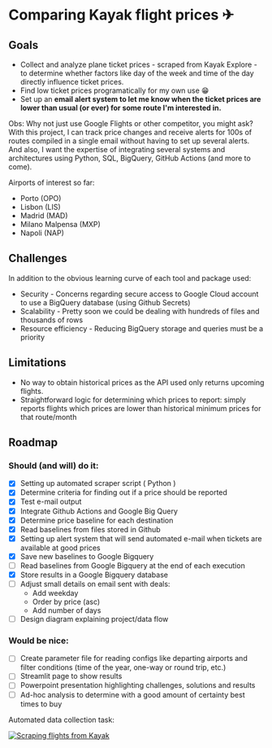 # Comparing Kayak flight prices ✈

## Goals
- Collect and analyze plane ticket prices - scraped from Kayak Explore - to determine whether factors like day of the week and time of the day directly influence ticket prices.  
- Find low ticket prices programatically for my own use 😁
- Set up an **email alert system to let me know when the ticket prices are lower than usual (or ever) for some route I'm interested in.**

Obs: Why not just use Google Flights or other competitor, you might ask? With this project, I can track price changes and receive alerts for 100s of routes compiled in a single email without having to set up several alerts. And also, I want the expertise of integrating several systems and architectures using Python, SQL, BigQuery, GitHub Actions (and more to come).

Airports of interest so far:
- Porto (OPO)
- Lisbon (LIS)
- Madrid (MAD)
- Milano Malpensa (MXP)
- Napoli (NAP)

## Challenges
In addition to the obvious learning curve of each tool and package used:
- Security - Concerns regarding secure access to Google Cloud account to use a BigQuery database (using Github Secrets)
- Scalability - Pretty soon we could be dealing with hundreds of files and thousands of rows
- Resource efficiency - Reducing BigQuery storage and queries must be a priority

## Limitations
- No way to obtain historical prices as the API used only returns upcoming flights.
- Straightforward logic for determining which prices to report: simply reports flights which prices are lower than historical minimum prices for that route/month

## Roadmap
### Should (and will) do it:

- [x] Setting up automated scraper script ( Python )  
- [x] Determine criteria for finding out if a price should be reported
- [x] Test e-mail output
- [x] Integrate Github Actions and Google Big Query
- [x] Determine price baseline for each destination
- [x] Read baselines from files stored in Github 
- [x] Setting up alert system that will send automated e-mail when tickets are available at good prices
- [x] Save new baselines to Google Bigquery
- [ ] Read baselines from Google Bigquery at the end of each execution
- [x] Store results in a Google Bigquery database
- [ ] Adjust small details on email sent with deals:
  * Add weekday
  * Order by price (asc)
  * Add number of days
- [ ] Design diagram explaining project/data flow

### Would be nice:
- [ ] Create parameter file for reading configs like departing airports and filter conditions (time of the year, one-way or round trip, etc.)
- [ ] Streamlit page to show results
- [ ] Powerpoint presentation highlighting challenges, solutions and results
- [ ] Ad-hoc analysis to determine with a good amount of certainty best times to buy

Automated data collection task:  

[![Scraping flights from Kayak](https://github.com/rafabelokurows/scrapingKayak/actions/workflows/scrape.yml/badge.svg)](https://github.com/rafabelokurows/scrapingKayak/actions/workflows/scrape.yml)
